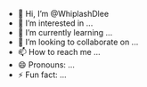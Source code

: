 - 👋 Hi, I’m @WhiplashDlee
- 👀 I’m interested in ...
- 🌱 I’m currently learning ...
- 💞️ I’m looking to collaborate on ...
- 📫 How to reach me ...
- 😄 Pronouns: ...
- ⚡ Fun fact: ...

<!---
WhiplashDlee/WhiplashDlee is a ✨ special ✨ repository because its `README.md` (this file) appears on your GitHub profile.
You can click the Preview link to take a look at your changes.
--->
